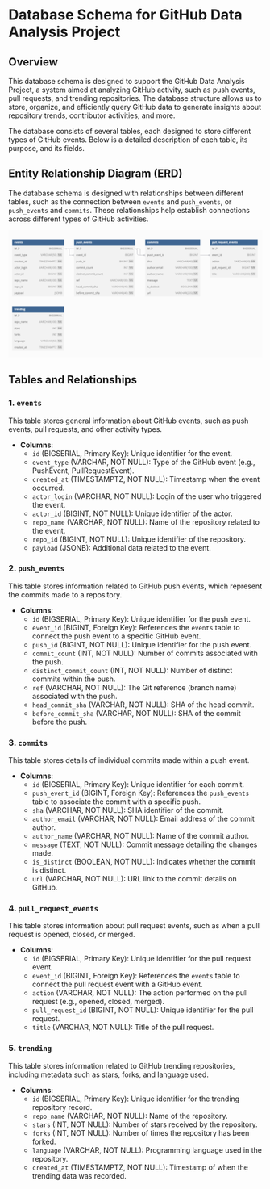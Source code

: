 # Database Schema for GitHub Data Analysis Project

## Overview

This database schema is designed to support the GitHub Data Analysis Project, a system aimed at analyzing GitHub activity, such as push events, pull requests, and trending repositories. The database structure allows us to store, organize, and efficiently query GitHub data to generate insights about repository trends, contributor activities, and more.

The database consists of several tables, each designed to store different types of GitHub events. Below is a detailed description of each table, its purpose, and its fields.

## Entity Relationship Diagram (ERD)

The database schema is designed with relationships between different tables, such as the connection between `events` and `push_events`, or `push_events` and `commits`. These relationships help establish connections across different types of GitHub activities.

![Database ERD Diagram](./ERD.png)

## Tables and Relationships

### 1. `events`

This table stores general information about GitHub events, such as push events, pull requests, and other activity types.

- **Columns**:
  - `id` (BIGSERIAL, Primary Key): Unique identifier for the event.
  - `event_type` (VARCHAR, NOT NULL): Type of the GitHub event (e.g., PushEvent, PullRequestEvent).
  - `created_at` (TIMESTAMPTZ, NOT NULL): Timestamp when the event occurred.
  - `actor_login` (VARCHAR, NOT NULL): Login of the user who triggered the event.
  - `actor_id` (BIGINT, NOT NULL): Unique identifier of the actor.
  - `repo_name` (VARCHAR, NOT NULL): Name of the repository related to the event.
  - `repo_id` (BIGINT, NOT NULL): Unique identifier of the repository.
  - `payload` (JSONB): Additional data related to the event.

### 2. `push_events`

This table stores information related to GitHub push events, which represent the commits made to a repository.

- **Columns**:
  - `id` (BIGSERIAL, Primary Key): Unique identifier for the push event.
  - `event_id` (BIGINT, Foreign Key): References the `events` table to connect the push event to a specific GitHub event.
  - `push_id` (BIGINT, NOT NULL): Unique identifier for the push event.
  - `commit_count` (INT, NOT NULL): Number of commits associated with the push.
  - `distinct_commit_count` (INT, NOT NULL): Number of distinct commits within the push.
  - `ref` (VARCHAR, NOT NULL): The Git reference (branch name) associated with the push.
  - `head_commit_sha` (VARCHAR, NOT NULL): SHA of the head commit.
  - `before_commit_sha` (VARCHAR, NOT NULL): SHA of the commit before the push.

### 3. `commits`

This table stores details of individual commits made within a push event.

- **Columns**:
  - `id` (BIGSERIAL, Primary Key): Unique identifier for each commit.
  - `push_event_id` (BIGINT, Foreign Key): References the `push_events` table to associate the commit with a specific push.
  - `sha` (VARCHAR, NOT NULL): SHA identifier of the commit.
  - `author_email` (VARCHAR, NOT NULL): Email address of the commit author.
  - `author_name` (VARCHAR, NOT NULL): Name of the commit author.
  - `message` (TEXT, NOT NULL): Commit message detailing the changes made.
  - `is_distinct` (BOOLEAN, NOT NULL): Indicates whether the commit is distinct.
  - `url` (VARCHAR, NOT NULL): URL link to the commit details on GitHub.

### 4. `pull_request_events`

This table stores information about pull request events, such as when a pull request is opened, closed, or merged.

- **Columns**:
  - `id` (BIGSERIAL, Primary Key): Unique identifier for the pull request event.
  - `event_id` (BIGINT, Foreign Key): References the `events` table to connect the pull request event with a GitHub event.
  - `action` (VARCHAR, NOT NULL): The action performed on the pull request (e.g., opened, closed, merged).
  - `pull_request_id` (BIGINT, NOT NULL): Unique identifier for the pull request.
  - `title` (VARCHAR, NOT NULL): Title of the pull request.

### 5. `trending`

This table stores information related to GitHub trending repositories, including metadata such as stars, forks, and language used.

- **Columns**:
  - `id` (BIGSERIAL, Primary Key): Unique identifier for the trending repository record.
  - `repo_name` (VARCHAR, NOT NULL): Name of the repository.
  - `stars` (INT, NOT NULL): Number of stars received by the repository.
  - `forks` (INT, NOT NULL): Number of times the repository has been forked.
  - `language` (VARCHAR, NOT NULL): Programming language used in the repository.
  - `created_at` (TIMESTAMPTZ, NOT NULL): Timestamp of when the trending data was recorded.
